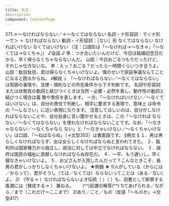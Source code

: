 ```yaml
---
title: 文法：
description
component: ContentPage
---
```



271.＊～なければならない／＊～なくてはならない
名詞・ナ形容詞：で＜ナ形ーで＞ ＋ なければならない 動詞・イ形容詞：［ない］形 なくてはならない
なければいけない
なくてはいけない
（注：口語形は「～なければ→～なきゃ」「～なくては→なくちゃ」）
♪会話 ♪
李：つき合いたいんだけど、今日は結婚記念日だから、早く帰らなくちゃならないんだ。 山田：今日おごるつもりだったけど、それじゃ仕方ないな。
李：えっ？おごる？だったら一時間ぐらいつき合うよ。
山田：駄目駄目、君は帰らなくちゃいけないよ。僕のせいで家庭争議なんてことになると困るからね。
♯解説 ♭
「～なければならない／～なくてはならない」は周囲の事情や、法律・規則などの外在条件から下す判断です。 名詞や形容詞または状態性の動詞と結びつくときは当然・必要・必然を表し、動作性の動詞と結びつく場合は義 務や責任を表します。
一方、「～なければいけない／～なくてはいけない」は、自分の責任で判断し、相手に要求する表現で、意味上 は命令の「～しなさい」に近い表現になります。
注意してほしいのは、自分がしなければならないことや、自分自身に言い聞かせるときは、この「～なければ ならない／～なくてはならない」を使わなければならないことです。なお、「～なきゃならない／～なくちゃなら ない」と「～なきゃいけない／～なくちゃいけない」は口語、「～ねばならぬ」（→文型353）は書面語です。
§例文 §
１．男は男らしくなければならず、女は女らしくなければならぬと言われてきた。
２．裁判所は国家権力から独立し、政治に対しては中立でなければならない。
３．政府は国民の福祉に貢献しなければならぬ存在だ。
４．一平、もう遅いし、早く寝なきゃいけないよ。
５．お父さんが入院したんだって？こんなときこそ、長男の君がしっかりしなくちゃいけないよ。
★例題 ★
1)人がしている（からには／からって）、君がそうし（ては／なくては）ならないってことは（ある／ない）よ。
2) （守る→ ）なければならないよき伝統（ ）（ ）も、旧悪として断罪する風潮には（賛成する→ ）
兼ねる。      
(^^)前課の解答(^^)
1)てあげられる／ながら／まで（これだけ＝ここまで）
2)あり／こと／もの（反語「～ものか」→文型417）
